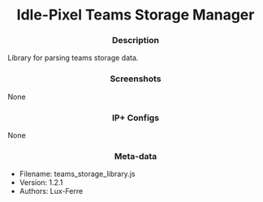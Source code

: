 <h1 align="center">Idle-Pixel Teams Storage Manager</h1>

<h3 align="center"> Description</h3>

Library for parsing teams storage data.

<h3 align="center"> Screenshots</h3>

None

<h3 align="center"> IP+ Configs</h3>

None

<h3 align="center"> Meta-data</h3>

 - Filename: teams_storage_library.js
 - Version: 1.2.1
 - Authors: Lux-Ferre
